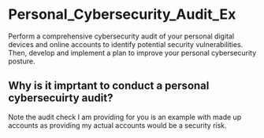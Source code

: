 # Personal_Cybersecurity_Audit_Ex
Perform a comprehensive cybersecurity audit of your personal digital devices and online accounts to identify potential security vulnerabilities. Then, develop and implement a plan to improve your personal cybersecurity posture.

## Why is it imprtant to conduct a personal cybersecuirty audit?


Note the audit check I am providing for you is an example with made up accounts as providing my actual accounts would be a security risk. 
